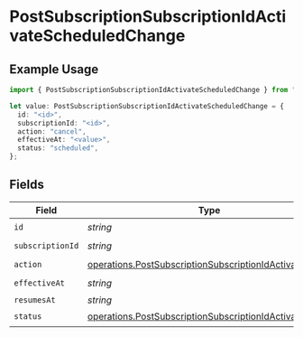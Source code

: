 # PostSubscriptionSubscriptionIdActivateScheduledChange

## Example Usage

```typescript
import { PostSubscriptionSubscriptionIdActivateScheduledChange } from "jani-payments/models/operations";

let value: PostSubscriptionSubscriptionIdActivateScheduledChange = {
  id: "<id>",
  subscriptionId: "<id>",
  action: "cancel",
  effectiveAt: "<value>",
  status: "scheduled",
};
```

## Fields

| Field                                                                                                                              | Type                                                                                                                               | Required                                                                                                                           | Description                                                                                                                        |
| ---------------------------------------------------------------------------------------------------------------------------------- | ---------------------------------------------------------------------------------------------------------------------------------- | ---------------------------------------------------------------------------------------------------------------------------------- | ---------------------------------------------------------------------------------------------------------------------------------- |
| `id`                                                                                                                               | *string*                                                                                                                           | :heavy_check_mark:                                                                                                                 | N/A                                                                                                                                |
| `subscriptionId`                                                                                                                   | *string*                                                                                                                           | :heavy_check_mark:                                                                                                                 | N/A                                                                                                                                |
| `action`                                                                                                                           | [operations.PostSubscriptionSubscriptionIdActivateAction](../../models/operations/postsubscriptionsubscriptionidactivateaction.md) | :heavy_check_mark:                                                                                                                 | N/A                                                                                                                                |
| `effectiveAt`                                                                                                                      | *string*                                                                                                                           | :heavy_check_mark:                                                                                                                 | N/A                                                                                                                                |
| `resumesAt`                                                                                                                        | *string*                                                                                                                           | :heavy_minus_sign:                                                                                                                 | N/A                                                                                                                                |
| `status`                                                                                                                           | [operations.PostSubscriptionSubscriptionIdActivateStatus](../../models/operations/postsubscriptionsubscriptionidactivatestatus.md) | :heavy_check_mark:                                                                                                                 | N/A                                                                                                                                |